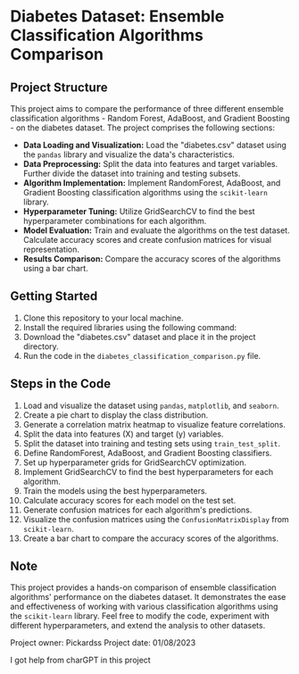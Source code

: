 # Diabetes Dataset: Ensemble Classification Algorithms Comparison

## Project Structure

This project aims to compare the performance of three different ensemble classification algorithms - Random Forest, AdaBoost, and Gradient Boosting - on the diabetes dataset. The project comprises the following sections:

- **Data Loading and Visualization:** Load the "diabetes.csv" dataset using the `pandas` library and visualize the data's characteristics.
- **Data Preprocessing:** Split the data into features and target variables. Further divide the dataset into training and testing subsets.
- **Algorithm Implementation:** Implement RandomForest, AdaBoost, and Gradient Boosting classification algorithms using the `scikit-learn` library.
- **Hyperparameter Tuning:** Utilize GridSearchCV to find the best hyperparameter combinations for each algorithm.
- **Model Evaluation:** Train and evaluate the algorithms on the test dataset. Calculate accuracy scores and create confusion matrices for visual representation.
- **Results Comparison:** Compare the accuracy scores of the algorithms using a bar chart.

## Getting Started

1. Clone this repository to your local machine.
2. Install the required libraries using the following command:
3. Download the "diabetes.csv" dataset and place it in the project directory.
4. Run the code in the `diabetes_classification_comparison.py` file.

## Steps in the Code

1. Load and visualize the dataset using `pandas`, `matplotlib`, and `seaborn`.
2. Create a pie chart to display the class distribution.
3. Generate a correlation matrix heatmap to visualize feature correlations.
4. Split the data into features (X) and target (y) variables.
5. Split the dataset into training and testing sets using `train_test_split`.
6. Define RandomForest, AdaBoost, and Gradient Boosting classifiers.
7. Set up hyperparameter grids for GridSearchCV optimization.
8. Implement GridSearchCV to find the best hyperparameters for each algorithm.
9. Train the models using the best hyperparameters.
10. Calculate accuracy scores for each model on the test set.
11. Generate confusion matrices for each algorithm's predictions.
12. Visualize the confusion matrices using the `ConfusionMatrixDisplay` from `scikit-learn`.
13. Create a bar chart to compare the accuracy scores of the algorithms.

## Note

This project provides a hands-on comparison of ensemble classification algorithms' performance on the diabetes dataset. It demonstrates the ease and effectiveness of working with various classification algorithms using the `scikit-learn` library. Feel free to modify the code, experiment with different hyperparameters, and extend the analysis to other datasets.

Project owner: Pickardss
Project date: 01/08/2023

I got help from charGPT in this project
